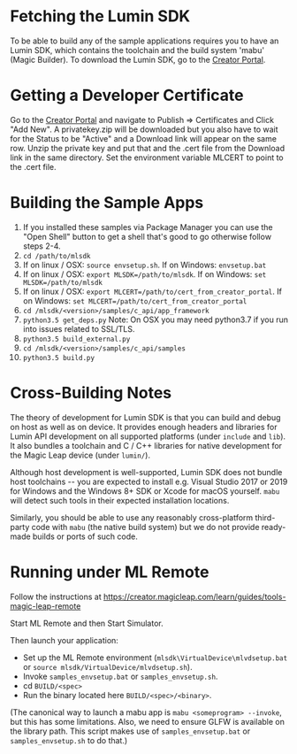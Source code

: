 # Fetching the Lumin SDK #

To be able to build any of the sample applications requires you to have
an Lumin SDK, which contains the toolchain and the build system 'mabu'
(Magic Builder). To download the Lumin SDK, go to the [Creator
Portal](https://creator.magicleap.com/downloads/lumin-sdk/overview).

# Getting a Developer Certificate #

Go to the [Creator
Portal](https://creator.magicleap.com/downloads/lumin-sdk/overview)
and navigate to Publish => Certificates and Click "Add New".  A
privatekey.zip will be downloaded but you also have to wait for the
Status to be "Active" and a Download link will appear on the same row.
Unzip the private key and put that and the .cert file from the
Download link in the same directory.  Set the environment variable
MLCERT to point to the .cert file.

# Building the Sample Apps #

1. If you installed these samples via Package Manager you can use the "Open Shell" button to get a shell that's good to go otherwise follow steps 2-4.
2. `cd /path/to/mlsdk`
3. If on linux / OSX: `source envsetup.sh`. If on Windows: `envsetup.bat`
4. If on linux / OSX: `export MLSDK=/path/to/mlsdk`. If on Windows: `set MLSDK=/path/to/mlsdk`
5. If on linux / OSX: `export MLCERT=/path/to/cert_from_creator_portal`. If on Windows: `set MLCERT=/path/to/cert_from_creator_portal`
5. `cd /mlsdk/<version>/samples/c_api/app_framework`
6. `python3.5 get_deps.py`  Note: On OSX you may need python3.7 if you run into issues related to SSL/TLS.
7. `python3.5 build_external.py`
8. `cd /mlsdk/<version>/samples/c_api/samples`
9. `python3.5 build.py`

# Cross-Building Notes #

The theory of development for Lumin SDK is that you can build and debug on host as well as on device.  It provides enough headers
and libraries for Lumin API development on all supported platforms (under `include` and `lib`).  It also bundles a toolchain
and C / C++ libraries for native development for the Magic Leap device (under `lumin/`).

Although host development is well-supported, Lumin SDK does not bundle host toolchains -- you are expected to install
e.g. Visual Studio 2017 or 2019 for Windows and the Windows 8+ SDK or Xcode for macOS yourself.
`mabu` will detect such tools in their expected installation locations.

Similarly, you should be able to use any reasonably cross-platform third-party code with `mabu` (the native build system)
but we do not provide ready-made builds or ports of such code.

# Running under ML Remote #

Follow the instructions at https://creator.magicleap.com/learn/guides/tools-magic-leap-remote

Start ML Remote and then Start Simulator.

Then launch your application:

   * Set up the ML Remote environment (`mlsdk\VirtualDevice\mlvdsetup.bat` or `source mlsdk/VirtualDevice/mlvdsetup.sh`).
   * Invoke `samples_envsetup.bat` or `samples_envsetup.sh`.
   * cd `BUILD/<spec>`
   * Run the binary located here `BUILD/<spec>/<binary>`.

(The canonical way to launch a mabu app is `mabu <someprogram> --invoke`, but this has some limitations.  Also, we need to ensure
GLFW is available on the library path.  This script makes use of `samples_envsetup.bat` or `samples_envsetup.sh` to do that.)
